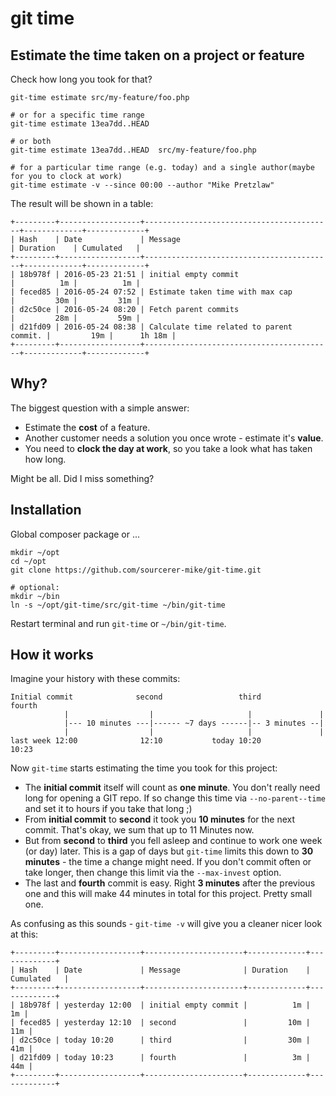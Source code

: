 # git time

## Estimate the time taken on a project or feature

Check how long you took for that?

    git-time estimate src/my-feature/foo.php
    
    # or for a specific time range
    git-time estimate 13ea7dd..HEAD
    
    # or both
    git-time estimate 13ea7dd..HEAD  src/my-feature/foo.php
    
    # for a particular time range (e.g. today) and a single author(maybe for you to clock at work)
    git-time estimate -v --since 00:00 --author "Mike Pretzlaw"


The result will be shown in a table:

    +---------+------------------+------------------------------------------+-------------+-------------+
    | Hash    | Date             | Message                                  | Duration    | Cumulated   |
    +---------+------------------+------------------------------------------+-------------+-------------+
    | 18b978f | 2016-05-23 21:51 | initial empty commit                     |          1m |          1m |
    | feced85 | 2016-05-24 07:52 | Estimate taken time with max cap         |         30m |         31m |
    | d2c50ce | 2016-05-24 08:20 | Fetch parent commits                     |         28m |         59m |
    | d21fd09 | 2016-05-24 08:38 | Calculate time related to parent commit. |         19m |      1h 18m |
    +---------+------------------+------------------------------------------+-------------+-------------+


## Why?

The biggest question with a simple answer:

- Estimate the **cost** of a feature.
- Another customer needs a solution you once wrote - estimate it's **value**.
- You need to **clock the day at work**, so you take a look what has taken how long.

Might be all. Did I miss something?

## Installation

Global composer package or ...

    mkdir ~/opt
    cd ~/opt
    git clone https://github.com/sourcerer-mike/git-time.git
      
    # optional:
    mkdir ~/bin
    ln -s ~/opt/git-time/src/git-time ~/bin/git-time
  
Restart terminal and run `git-time` or `~/bin/git-time`.


## How it works

Imagine your history with these commits:

    Initial commit              second                 third          fourth
                |                  |                     |               |
                |--- 10 minutes ---|------ ~7 days ------|-- 3 minutes --|
                |                  |                     |               |
    last week 12:00              12:10           today 10:20           10:23
    

Now `git-time` starts estimating the time you took for this project:

- The **initial commit** itself will count as **one minute**.
  You don't really need long for opening a GIT repo.
  If so change this time via `--no-parent--time` and set it to hours if you take that long ;)
- From **initial commit** to **second** it took you **10 minutes** for the next commit.
  That's okay, we sum that up to 11 Minutes now.
- But from **second** to **third** you fell asleep and continue to work one week (or day) later.
  This is a gap of days but `git-time` limits this down to **30 minutes** - the time a change might need.
  If you don't commit often or take longer, then change this limit via the `--max-invest` option.
- The last and **fourth** commit is easy.
  Right **3 minutes** after the previous one and this will make 44 minutes in total for this project.
  Pretty small one.

As confusing as this sounds - `git-time -v` will give you a cleaner nicer look at this:

    +---------+------------------+----------------------+-------------+-------------+
    | Hash    | Date             | Message              | Duration    | Cumulated   |
    +---------+------------------+----------------------+-------------+-------------+
    | 18b978f | yesterday 12:00  | initial empty commit |          1m |          1m |
    | feced85 | yesterday 12:10  | second               |         10m |         11m |
    | d2c50ce | today 10:20      | third                |         30m |         41m |
    | d21fd09 | today 10:23      | fourth               |          3m |         44m |
    +---------+------------------+----------------------+-------------+-------------+
